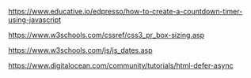 https://www.educative.io/edpresso/how-to-create-a-countdown-timer-using-javascript

https://www.w3schools.com/cssref/css3_pr_box-sizing.asp

https://www.w3schools.com/js/js_dates.asp

https://www.digitalocean.com/community/tutorials/html-defer-async
